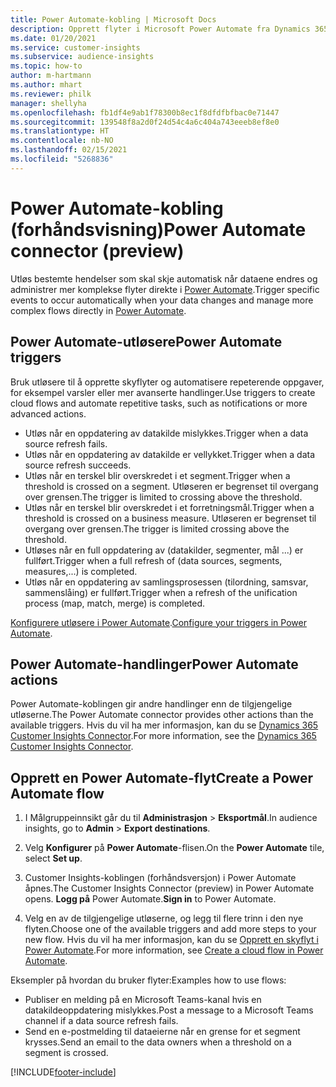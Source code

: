 ```yaml
---
title: Power Automate-kobling | Microsoft Docs
description: Opprett flyter i Microsoft Power Automate fra Dynamics 365 Customer Insights.
ms.date: 01/20/2021
ms.service: customer-insights
ms.subservice: audience-insights
ms.topic: how-to
author: m-hartmann
ms.author: mhart
ms.reviewer: philk
manager: shellyha
ms.openlocfilehash: fb1df4e9ab1f78300b8ec1f8dfdfbfbac0e71447
ms.sourcegitcommit: 139548f8a2d0f24d54c4a6c404a743eeeb8ef8e0
ms.translationtype: HT
ms.contentlocale: nb-NO
ms.lasthandoff: 02/15/2021
ms.locfileid: "5268836"
---
```

# <a name="power-automate-connector-preview"></a><span data-ttu-id="b1dc2-103">Power Automate-kobling (forhåndsvisning)</span><span class="sxs-lookup"><span data-stu-id="b1dc2-103">Power Automate connector (preview)</span></span>

<span data-ttu-id="b1dc2-104">Utløs bestemte hendelser som skal skje automatisk når dataene endres og administrer mer komplekse flyter direkte i [Power Automate](https://flow.microsoft.com/).</span><span class="sxs-lookup"><span data-stu-id="b1dc2-104">Trigger specific events to occur automatically when your data changes and manage more complex flows directly in [Power Automate](https://flow.microsoft.com/).</span></span>

## <a name="power-automate-triggers"></a><span data-ttu-id="b1dc2-105">Power Automate-utløsere</span><span class="sxs-lookup"><span data-stu-id="b1dc2-105">Power Automate triggers</span></span>

<span data-ttu-id="b1dc2-106">Bruk utløsere til å opprette skyflyter og automatisere repeterende oppgaver, for eksempel varsler eller mer avanserte handlinger.</span><span class="sxs-lookup"><span data-stu-id="b1dc2-106">Use triggers to create cloud flows and automate repetitive tasks, such as notifications or more advanced actions.</span></span> 

- <span data-ttu-id="b1dc2-107">Utløs når en oppdatering av datakilde mislykkes.</span><span class="sxs-lookup"><span data-stu-id="b1dc2-107">Trigger when a data source refresh fails.</span></span> 
- <span data-ttu-id="b1dc2-108">Utløs når en oppdatering av datakilde er vellykket.</span><span class="sxs-lookup"><span data-stu-id="b1dc2-108">Trigger when a data source refresh succeeds.</span></span>
- <span data-ttu-id="b1dc2-109">Utløs når en terskel blir overskredet i et segment.</span><span class="sxs-lookup"><span data-stu-id="b1dc2-109">Trigger when a threshold is crossed on a segment.</span></span> <span data-ttu-id="b1dc2-110">Utløseren er begrenset til overgang over grensen.</span><span class="sxs-lookup"><span data-stu-id="b1dc2-110">The trigger is limited to crossing above the threshold.</span></span>
- <span data-ttu-id="b1dc2-111">Utløs når en terskel blir overskredet i et forretningsmål.</span><span class="sxs-lookup"><span data-stu-id="b1dc2-111">Trigger when a threshold is crossed on a business measure.</span></span> <span data-ttu-id="b1dc2-112">Utløseren er begrenset til overgang over grensen.</span><span class="sxs-lookup"><span data-stu-id="b1dc2-112">The trigger is limited crossing above the threshold.</span></span>
- <span data-ttu-id="b1dc2-113">Utløses når en full oppdatering av (datakilder, segmenter, mål ...) er fullført.</span><span class="sxs-lookup"><span data-stu-id="b1dc2-113">Trigger when a full refresh of (data sources, segments, measures,...) is completed.</span></span>
- <span data-ttu-id="b1dc2-114">Utløs når en oppdatering av samlingsprosessen (tilordning, samsvar, sammenslåing) er fullført.</span><span class="sxs-lookup"><span data-stu-id="b1dc2-114">Trigger when a refresh of the unification process (map, match, merge) is completed.</span></span>

<span data-ttu-id="b1dc2-115">[Konfigurere utløsere i Power Automate](https://flow.microsoft.com/connectors/shared_customerinsights/dynamics-365-customer-insights-connector/).</span><span class="sxs-lookup"><span data-stu-id="b1dc2-115">[Configure your triggers in Power Automate](https://flow.microsoft.com/connectors/shared_customerinsights/dynamics-365-customer-insights-connector/).</span></span>

## <a name="power-automate-actions"></a><span data-ttu-id="b1dc2-116">Power Automate-handlinger</span><span class="sxs-lookup"><span data-stu-id="b1dc2-116">Power Automate actions</span></span>
<span data-ttu-id="b1dc2-117">Power Automate-koblingen gir andre handlinger enn de tilgjengelige utløserne.</span><span class="sxs-lookup"><span data-stu-id="b1dc2-117">The Power Automate connector provides other actions than the available triggers.</span></span> <span data-ttu-id="b1dc2-118">Hvis du vil ha mer informasjon, kan du se [Dynamics 365 Customer Insights Connector](https://docs.microsoft.com/connectors/customerinsights/).</span><span class="sxs-lookup"><span data-stu-id="b1dc2-118">For more information, see the [Dynamics 365 Customer Insights Connector](https://docs.microsoft.com/connectors/customerinsights/).</span></span>

## <a name="create-a-power-automate-flow"></a><span data-ttu-id="b1dc2-119">Opprett en Power Automate-flyt</span><span class="sxs-lookup"><span data-stu-id="b1dc2-119">Create a Power Automate flow</span></span>

1. <span data-ttu-id="b1dc2-120">I Målgruppeinnsikt går du til **Administrasjon** > **Eksportmål**.</span><span class="sxs-lookup"><span data-stu-id="b1dc2-120">In audience insights, go to **Admin** > **Export destinations**.</span></span>

1. <span data-ttu-id="b1dc2-121">Velg **Konfigurer** på **Power Automate**-flisen.</span><span class="sxs-lookup"><span data-stu-id="b1dc2-121">On the **Power Automate** tile, select **Set up**.</span></span>

1. <span data-ttu-id="b1dc2-122">Customer Insights-koblingen (forhåndsversjon) i Power Automate åpnes.</span><span class="sxs-lookup"><span data-stu-id="b1dc2-122">The Customer Insights Connector (preview) in Power Automate opens.</span></span> <span data-ttu-id="b1dc2-123">**Logg på** Power Automate.</span><span class="sxs-lookup"><span data-stu-id="b1dc2-123">**Sign in** to Power Automate.</span></span>

1. <span data-ttu-id="b1dc2-124">Velg en av de tilgjengelige utløserne, og legg til flere trinn i den nye flyten.</span><span class="sxs-lookup"><span data-stu-id="b1dc2-124">Choose one of the available triggers and add more steps to your new flow.</span></span> <span data-ttu-id="b1dc2-125">Hvis du vil ha mer informasjon, kan du se [Opprett en skyflyt i Power Automate](https://docs.microsoft.com/power-automate/get-started-logic-flow).</span><span class="sxs-lookup"><span data-stu-id="b1dc2-125">For more information, see [Create a cloud flow in Power Automate](https://docs.microsoft.com/power-automate/get-started-logic-flow).</span></span>

<span data-ttu-id="b1dc2-126">Eksempler på hvordan du bruker flyter:</span><span class="sxs-lookup"><span data-stu-id="b1dc2-126">Examples how to use flows:</span></span> 
- <span data-ttu-id="b1dc2-127">Publiser en melding på en Microsoft Teams-kanal hvis en datakildeoppdatering mislykkes.</span><span class="sxs-lookup"><span data-stu-id="b1dc2-127">Post a message to a Microsoft Teams channel if a data source refresh fails.</span></span> 
- <span data-ttu-id="b1dc2-128">Send en e-postmelding til dataeierne når en grense for et segment krysses.</span><span class="sxs-lookup"><span data-stu-id="b1dc2-128">Send an email to the data owners when a threshold on a segment is crossed.</span></span>



[!INCLUDE[footer-include](../includes/footer-banner.md)]